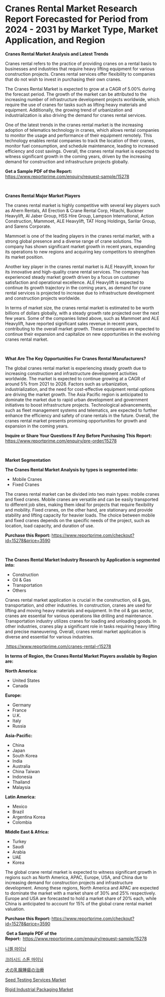 <p><h1>Cranes Rental Market Research Report Forecasted for Period from 2024 -  2031 by Market Type, Market Application, and Region</h1></p><p><strong>Cranes Rental Market Analysis and Latest Trends</strong></p>
<p><p>Cranes rental refers to the practice of providing cranes on a rental basis to businesses and industries that require heavy lifting equipment for various construction projects. Cranes rental services offer flexibility to companies that do not wish to invest in purchasing their own cranes.</p><p>The Cranes Rental Market is expected to grow at a CAGR of 5.00% during the forecast period. The growth of the market can be attributed to the increasing number of infrastructure development projects worldwide, which require the use of cranes for tasks such as lifting heavy materials and equipment. Additionally, the growing trend of urbanization and industrialization is also driving the demand for cranes rental services.</p><p>One of the latest trends in the cranes rental market is the increasing adoption of telematics technology in cranes, which allows rental companies to monitor the usage and performance of their equipment remotely. This technology enables rental companies to track the location of their cranes, monitor fuel consumption, and schedule maintenance, leading to increased efficiency and cost savings. Overall, the cranes rental market is expected to witness significant growth in the coming years, driven by the increasing demand for construction and infrastructure projects globally.</p></p>
<p><strong>Get a Sample PDF of the Report:&nbsp;</strong> <a href="https://www.reportprime.com/enquiry/request-sample/15278">https://www.reportprime.com/enquiry/request-sample/15278</a></p>
<p>&nbsp;</p>
<p><strong>Cranes Rental Major Market Players</strong></p>
<p><p>The cranes rental market is highly competitive with several key players such as Ahern Rentals, All Erection & Crane Rental Corp, Hitachi, Buckner Heavylift, Al Jaber Group, HSS Hire Group, Lampson International, Action Construction, Mammoet, ALE Heavylift, TAT Hong Holdings, Sarilar Group, and Sarens Corporate.</p><p>Mammoet is one of the leading players in the cranes rental market, with a strong global presence and a diverse range of crane solutions. The company has shown significant market growth in recent years, expanding its operations to new regions and acquiring key competitors to strengthen its market position.</p><p>Another key player in the cranes rental market is ALE Heavylift, known for its innovative and high-quality crane rental services. The company has experienced steady market growth driven by a focus on customer satisfaction and operational excellence. ALE Heavylift is expected to continue its growth trajectory in the coming years, as demand for crane rental services is projected to increase due to infrastructure development and construction projects worldwide.</p><p>In terms of market size, the cranes rental market is estimated to be worth billions of dollars globally, with a steady growth rate projected over the next few years. Some of the companies listed above, such as Mammoet and ALE Heavylift, have reported significant sales revenue in recent years, contributing to the overall market growth. These companies are expected to continue their expansion and capitalize on new opportunities in the evolving cranes rental market.</p></p>
<p>&nbsp;</p>
<p><strong>What Are The Key Opportunities For Cranes Rental Manufacturers?</strong></p>
<p><p>The global cranes rental market is experiencing steady growth due to increasing construction and infrastructure development activities worldwide. The market is expected to continue growing at a CAGR of around 5% from 2021 to 2026. Factors such as urbanization, industrialization, and the need for cost-effective equipment rental options are driving the market growth. The Asia Pacific region is anticipated to dominate the market due to rapid urban development and government initiatives to boost infrastructure projects. Technological advancements, such as fleet management systems and telematics, are expected to further enhance the efficiency and safety of crane rentals in the future. Overall, the cranes rental market presents promising opportunities for growth and expansion in the coming years.</p></p>
<p><strong>Inquire or Share Your Questions If Any Before Purchasing This Report:</strong> <a href="https://www.reportprime.com/enquiry/pre-order/15278">https://www.reportprime.com/enquiry/pre-order/15278</a></p>
<p>&nbsp;</p>
<p><strong>Market Segmentation</strong></p>
<p><strong>The Cranes Rental Market Analysis by types is segmented into:</strong></p>
<p><ul><li>Mobile Cranes</li><li>Fixed Cranes</li></ul></p>
<p><p>The cranes rental market can be divided into two main types: mobile cranes and fixed cranes. Mobile cranes are versatile and can be easily transported to different job sites, making them ideal for projects that require flexibility and mobility. Fixed cranes, on the other hand, are stationary and provide stability and lifting capacity for heavier loads. The choice between mobile and fixed cranes depends on the specific needs of the project, such as location, load capacity, and duration of use.</p></p>
<p><strong>Purchase this Report:&nbsp;</strong><a href="https://www.reportprime.com/checkout?id=15278&price=3590">https://www.reportprime.com/checkout?id=15278&price=3590</a></p>
<p>&nbsp;</p>
<p><strong>The Cranes Rental Market Industry Research by Application is segmented into:</strong></p>
<p><ul><li>Construction</li><li>Oil & Gas</li><li>Transportation</li><li>Others</li></ul></p>
<p><p>Cranes rental market application is crucial in the construction, oil & gas, transportation, and other industries. In construction, cranes are used for lifting and moving heavy materials and equipment. In the oil & gas sector, cranes are essential for various operations like drilling and maintenance. Transportation industry utilizes cranes for loading and unloading goods. In other industries, cranes play a significant role in tasks requiring heavy lifting and precise maneuvering. Overall, cranes rental market application is diverse and essential for various industries.</p></p>
<p><a href="https://www.reportprime.com/cranes-rental-r15278">&nbsp;https://www.reportprime.com/cranes-rental-r15278</a></p>
<p><strong>In terms of Region, the Cranes Rental Market Players available by Region are:</strong></p>
<p>
    <p> <strong> North America: </strong>
        <ul>
            <li>United States</li>
            <li>Canada</li>
        </ul>
        </p> 
    <p> <strong> Europe: </strong>
        <ul>
            <li>Germany</li>
            <li>France</li>
            <li>U.K.</li>
            <li>Italy</li>
            <li>Russia</li>
        </ul>
        </p> 
    <p> <strong> Asia-Pacific: </strong>
        <ul>
            <li>China</li>
            <li>Japan</li>
            <li>South Korea</li>
            <li>India</li>
            <li>Australia</li>
            <li>China Taiwan</li>
            <li>Indonesia</li>
            <li>Thailand</li>
            <li>Malaysia</li>
        </ul>
        </p> 
    <p> <strong> Latin America: </strong>
        <ul>
            <li>Mexico</li>
            <li>Brazil</li>
            <li>Argentina Korea</li>
            <li>Colombia</li>
        </ul>
        </p> 
    <p> <strong> Middle East & Africa: </strong>
        <ul>
            <li>Turkey</li>
            <li>Saudi</li>
            <li>Arabia</li>
            <li>UAE</li>
            <li>Korea</li>
        </ul>
    </p>
    </p>
<p><p>The global crane rental market is expected to witness significant growth in regions such as North America, APAC, Europe, USA, and China due to increasing demand for construction projects and infrastructure development. Among these regions, North America and APAC are expected to dominate the market with a market share of 30% and 25% respectively. Europe and USA are forecasted to hold a market share of 20% each, while China is anticipated to account for 15% of the global crane rental market valuation.</p></p>
<p><strong>Purchase this Report: </strong><a href="https://www.reportprime.com/checkout?id=15278&price=3590">https://www.reportprime.com/checkout?id=15278&price=3590</a></p>
<p>&nbsp;<strong>Get a Sample PDF of the Report:&nbsp;&nbsp;</strong><a href="https://www.reportprime.com/enquiry/request-sample/15278">https://www.reportprime.com/enquiry/request-sample/15278</a></p>
<p><strong></strong></p>
<p><p><a href="https://github.com/AidenReinger/Market-Research-Report-List-1/blob/main/348494675991.md">니켈 마이닝</a></p><p><a href="https://github.com/wallacBahrtyinger567686/Market-Research-Report-List-1/blob/main/379879475990.md">크러시드 스톤 마이닝</a></p><p><a href="https://github.com/FrancoWeber2023/Market-Research-Report-List-1/blob/main/752156681555.md">犬の乳腺腫瘍の治療</a></p><p><a href="https://github.com/RyleeBauch2023/Market-Research-Report-List-1/blob/main/seed-testing-services-market.md">Seed Testing Services Market</a></p><p><a href="https://github.com/AndreanneHane2023/Market-Research-Report-List-1/blob/main/rigid-industrial-packaging-market.md">Rigid Industrial Packaging Market</a></p></p>